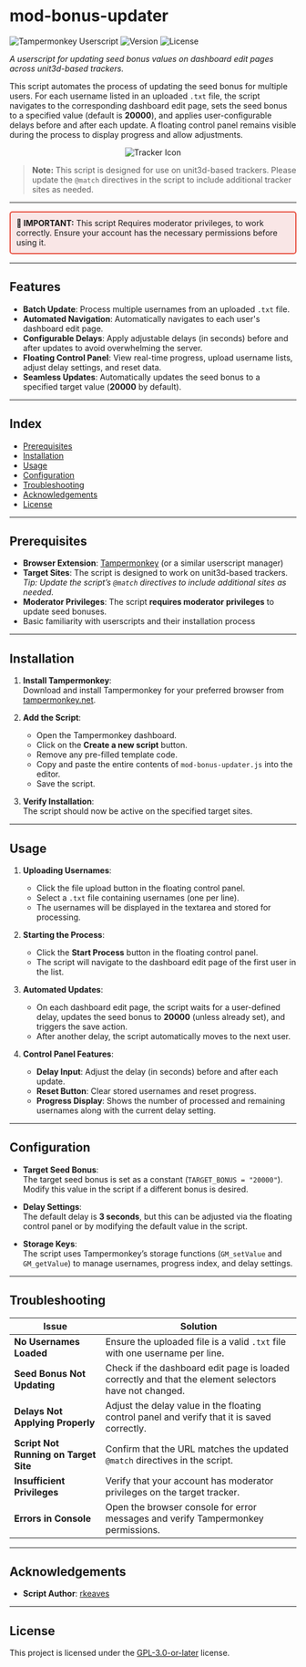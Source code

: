 # mod-bonus-updater

![Tampermonkey Userscript](https://img.shields.io/badge/Tampermonkey-Userscript-blue)
![Version](https://img.shields.io/badge/Version-1.4.4-brightgreen)
![License](https://img.shields.io/badge/License-GPL--3.0--or--later-blue)

_A userscript for updating seed bonus values on dashboard edit pages across unit3d-based trackers._  

This script automates the process of updating the seed bonus for multiple users. For each username listed in an uploaded `.txt` file, the script navigates to the corresponding dashboard edit page, sets the seed bonus to a specified value (default is **20000**), and applies user-configurable delays before and after each update. A floating control panel remains visible during the process to display progress and allow adjustments.

<p align="center">
  <img src="https://ptpimg.me/g714zc.png" alt="Tracker Icon"">
</p>

> **Note:** This script is designed for use on unit3d-based trackers. Please update the <code>@match</code> directives in the script to include additional tracker sites as needed.


---

<div style="border: 2px solid #e74c3c; background-color: #f9e6e6; padding: 10px; border-radius: 5px; margin: 15px 0;">
  <strong>🚨 IMPORTANT:</strong> This script Requires moderator privileges, to work correctly. Ensure your account has the necessary permissions before using it.
</div>

---

## Features

- **Batch Update**: Process multiple usernames from an uploaded `.txt` file.
- **Automated Navigation**: Automatically navigates to each user's dashboard edit page.
- **Configurable Delays**: Apply adjustable delays (in seconds) before and after updates to avoid overwhelming the server.
- **Floating Control Panel**: View real-time progress, upload username lists, adjust delay settings, and reset data.
- **Seamless Updates**: Automatically updates the seed bonus to a specified target value (**20000** by default).

---

## Index

- [Prerequisites](#prerequisites)
- [Installation](#installation)
- [Usage](#usage)
- [Configuration](#configuration)
- [Troubleshooting](#troubleshooting)
- [Acknowledgements](#acknowledgements)
- [License](#license)

---

## Prerequisites

- **Browser Extension**: [Tampermonkey](https://www.tampermonkey.net/) (or a similar userscript manager)
- **Target Sites**: The script is designed to work on unit3d-based trackers.  
  *Tip: Update the script’s <code>@match</code> directives to include additional sites as needed.*
- **Moderator Privileges**: The script **requires moderator privileges** to update seed bonuses.
- Basic familiarity with userscripts and their installation process

---

## Installation

1. **Install Tampermonkey**:  
   Download and install Tampermonkey for your preferred browser from [tampermonkey.net](https://www.tampermonkey.net/).

2. **Add the Script**:
   - Open the Tampermonkey dashboard.
   - Click on the **Create a new script** button.
   - Remove any pre-filled template code.
   - Copy and paste the entire contents of `mod-bonus-updater.js` into the editor.
   - Save the script.

3. **Verify Installation**:  
   The script should now be active on the specified target sites.

---

## Usage

1. **Uploading Usernames**:
   - Click the file upload button in the floating control panel.
   - Select a `.txt` file containing usernames (one per line).
   - The usernames will be displayed in the textarea and stored for processing.

2. **Starting the Process**:
   - Click the **Start Process** button in the floating control panel.
   - The script will navigate to the dashboard edit page of the first user in the list.

3. **Automated Updates**:
   - On each dashboard edit page, the script waits for a user-defined delay, updates the seed bonus to **20000** (unless already set), and triggers the save action.
   - After another delay, the script automatically moves to the next user.

4. **Control Panel Features**:
   - **Delay Input**: Adjust the delay (in seconds) before and after each update.
   - **Reset Button**: Clear stored usernames and reset progress.
   - **Progress Display**: Shows the number of processed and remaining usernames along with the current delay setting.

---

## Configuration

- **Target Seed Bonus**:  
  The target seed bonus is set as a constant (`TARGET_BONUS = "20000"`).  
  Modify this value in the script if a different bonus is desired.

- **Delay Settings**:  
  The default delay is **3 seconds**, but this can be adjusted via the floating control panel or by modifying the default value in the script.

- **Storage Keys**:  
  The script uses Tampermonkey’s storage functions (`GM_setValue` and `GM_getValue`) to manage usernames, progress index, and delay settings.

---

## Troubleshooting

| **Issue**                                     | **Solution**                                                  |
|-----------------------------------------------|---------------------------------------------------------------|
| **No Usernames Loaded**                       | Ensure the uploaded file is a valid `.txt` file with one username per line. |
| **Seed Bonus Not Updating**                   | Check if the dashboard edit page is loaded correctly and that the element selectors have not changed. |
| **Delays Not Applying Properly**              | Adjust the delay value in the floating control panel and verify that it is saved correctly. |
| **Script Not Running on Target Site**         | Confirm that the URL matches the updated <code>@match</code> directives in the script. |
| **Insufficient Privileges**                   | Verify that your account has moderator privileges on the target tracker. |
| **Errors in Console**                         | Open the browser console for error messages and verify Tampermonkey permissions. |

---

## Acknowledgements

- **Script Author**: [rkeaves](https://github.com/rkeaves)

---

## License

This project is licensed under the [GPL-3.0-or-later](https://www.gnu.org/licenses/gpl-3.0.html) license.
